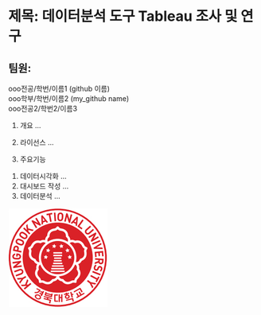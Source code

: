 # 제목: 데이터분석 도구 Tableau 조사 및 연구
## 팀원: 
   ooo전공/학번/이름1 (github 이름)  
   ooo학부/학번/이름2 (my_github name)  
   ooo전공2/학번2/이름3  


1. 개요
...

2. 라이선스
...

3. 주요기능
1) 데이터시각화
...
2) 대시보드 작성
...
3) 데이터분석
...

![경북대로고](ui_emblem01.jpg)
